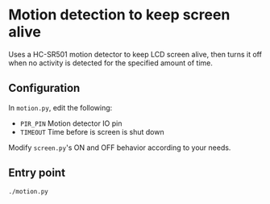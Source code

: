 # Motion detection to keep screen alive

Uses a HC-SR501 motion detector to keep LCD screen alive, then turns it off when no activity is detected for the specified amount of time.

## Configuration
In `motion.py`, edit the following:
- `PIR_PIN` Motion detector IO pin 
- `TIMEOUT` Time before is screen is shut down

Modify `screen.py`'s ON and OFF behavior according to your needs. 

## Entry point
`./motion.py`